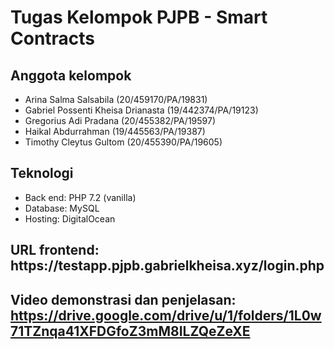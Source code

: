<h1>Tugas Kelompok PJPB - Smart Contracts</h1>

<h2>Anggota kelompok</h2>

<ul>
  <li>Arina Salma Salsabila (20/459170/PA/19831)</li>
  <li>Gabriel Possenti Kheisa Drianasta (19/442374/PA/19123)</li>
  <li>Gregorius Adi Pradana (20/455382/PA/19597)</li>
  <li>Haikal Abdurrahman (19/445563/PA/19387)</li>
  <li>Timothy Cleytus Gultom (20/455390/PA/19605)</li>
</ul>

<h2>Teknologi</h2>

<ul>
  <li>Back end: PHP 7.2 (vanilla)</li>
  <li>Database: MySQL</li>
  <li>Hosting: DigitalOcean</li>
</ul>


<h2>URL frontend: <a href-"https://testapp.pjpb.gabrielkheisa.xyz/login.php">https://testapp.pjpb.gabrielkheisa.xyz/login.php</a><h2>

<h2>Video demonstrasi dan penjelasan: <a href="https://drive.google.com/drive/u/1/folders/1L0w71TZnqa41XFDGfoZ3mM8ILZQeZeXE">https://drive.google.com/drive/u/1/folders/1L0w71TZnqa41XFDGfoZ3mM8ILZQeZeXE</a></h2>




